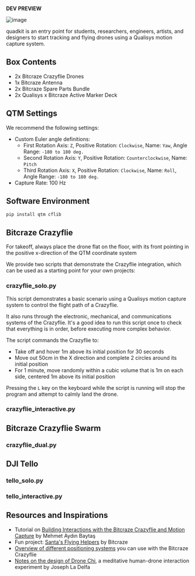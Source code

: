 **DEV PREVIEW**

![image](https://user-images.githubusercontent.com/1661078/156165793-8d778cb6-b70a-479b-8289-c36ade7ff41e.png)

quadkit is an entry point for students, researchers, engineers, artists, and designers to start tracking and flying drones using a Qualisys motion capture system.

## Box Contents

- 2x Bitcraze Crazyflie Drones
- 1x Bitcraze Antenna
- 2x Bitcraze Spare Parts Bundle
- 2x Qualisys x Bitcraze Active Marker Deck

## QTM Settings

We recommend the following settings:

- Custom Euler angle definitions:
  - First Rotation Axis: `Z`, Positive Rotation: `Clockwise`, Name: `Yaw`, Angle Range: `-180 to 180 deg.`
  - Second Rotation Axis: `Y`, Positive Rotation: `Counterclockwise`, Name: `Pitch`
  - Third Rotation Axis: `X`, Positive Rotation: `Clockwise`, Name: `Roll`, Angle Range: `-180 to 180 deg.`
- Capture Rate: 100 Hz

## Software Environment

    pip install qtm cflib

## Bitcraze Crazyflie

For takeoff, always place the drone flat on the floor, with its front pointing in the positive x-direction of the QTM coordinate system

We provide two scripts that demonstrate the Crazyflie integration, which can be used as a starting point for your own projects:

### crazyflie_solo.py

This script demonstrates a basic scenario using a Qualisys motion capture system to control the flight path of a Crazyflie.

It also runs through the electronic, mechanical, and communications systems of the Crazyflie. It's a good idea to run this script once to check that everything is in order, before executing more complex behavior.

The script commands the Crazyflie to:

- Take off and hover 1m above its initial position for 30 seconds
- Move out 50cm in the X direction and complete 2 circles around its initial position
- For 1 minute, move randomly within a cubic volume that is 1m on each side, centered 1m above its initial position

Pressing the `L` key on the keyboard while the script is running will stop the program and attempt to calmly land the drone. 

### crazyflie_interactive.py

## Bitcraze Crazyflie Swarm

### crazyflie_dual.py

## DJI Tello

### tello_solo.py

### tello_interactive.py

## Resources and Inspirations

- Tutorial on [Building Interactions with the Bitcraze Crazyflie and Motion Capture](https://www.baytas.net/blog/crazyflie) by Mehmet Aydın Baytaş
- Fun project: [Santa's Flying Helpers](https://www.bitcraze.io/2021/12/santas-flying-helpers/) by Bitcraze
- [Overview of different positioning systems](https://www.bitcraze.io/2021/05/positioning-system-overview/) you can use with the Bitcraze Crazyflie
- [Notes on the design of Drone Chi](https://www.bitcraze.io/2019/12/designing-dronechi/), a meditative human-drone interaction experiment by Joseph La Delfa

